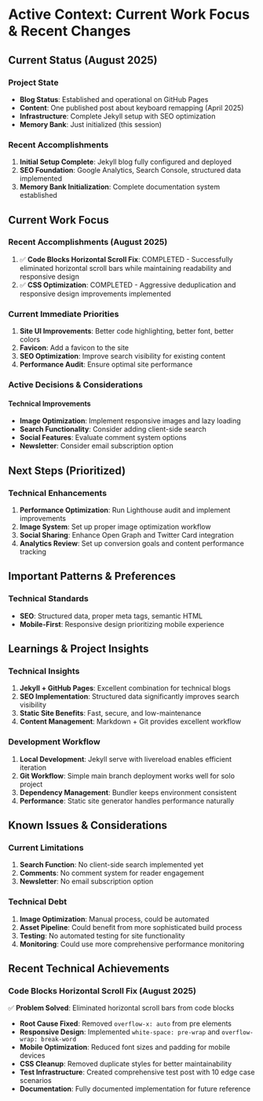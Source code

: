# Active Context: Current Work Focus & Recent Changes

## Current Status (August 2025)

### Project State
- **Blog Status**: Established and operational on GitHub Pages
- **Content**: One published post about keyboard remapping (April 2025)
- **Infrastructure**: Complete Jekyll setup with SEO optimization
- **Memory Bank**: Just initialized (this session)

### Recent Accomplishments
1. **Initial Setup Complete**: Jekyll blog fully configured and deployed
2. **SEO Foundation**: Google Analytics, Search Console, structured data implemented
3. **Memory Bank Initialization**: Complete documentation system established

## Current Work Focus

### Recent Accomplishments (August 2025)
1. ✅ **Code Blocks Horizontal Scroll Fix**: COMPLETED - Successfully eliminated horizontal scroll bars while maintaining readability and responsive design
2. ✅ **CSS Optimization**: COMPLETED - Aggressive deduplication and responsive design improvements implemented

### Current Immediate Priorities
1. **Site UI Improvements**: Better code highlighting, better font, better colors
2. **Favicon**: Add a favicon to the site
3. **SEO Optimization**: Improve search visibility for existing content
4. **Performance Audit**: Ensure optimal site performance

### Active Decisions & Considerations

#### Technical Improvements
- **Image Optimization**: Implement responsive images and lazy loading
- **Search Functionality**: Consider adding client-side search
- **Social Features**: Evaluate comment system options
- **Newsletter**: Consider email subscription option

## Next Steps (Prioritized)

### Technical Enhancements
1. **Performance Optimization**: Run Lighthouse audit and implement improvements
2. **Image System**: Set up proper image optimization workflow
3. **Social Sharing**: Enhance Open Graph and Twitter Card integration
4. **Analytics Review**: Set up conversion goals and content performance tracking

## Important Patterns & Preferences

### Technical Standards
- **SEO**: Structured data, proper meta tags, semantic HTML
- **Mobile-First**: Responsive design prioritizing mobile experience

## Learnings & Project Insights

### Technical Insights
1. **Jekyll + GitHub Pages**: Excellent combination for technical blogs
2. **SEO Implementation**: Structured data significantly improves search visibility
3. **Static Site Benefits**: Fast, secure, and low-maintenance
4. **Content Management**: Markdown + Git provides excellent workflow

### Development Workflow
1. **Local Development**: Jekyll serve with livereload enables efficient iteration
2. **Git Workflow**: Simple main branch deployment works well for solo project
3. **Dependency Management**: Bundler keeps environment consistent
4. **Performance**: Static site generator handles performance naturally

## Known Issues & Considerations

### Current Limitations
1. **Search Function**: No client-side search implemented yet
2. **Comments**: No comment system for reader engagement
3. **Newsletter**: No email subscription option

### Technical Debt
1. **Image Optimization**: Manual process, could be automated
2. **Asset Pipeline**: Could benefit from more sophisticated build process
3. **Testing**: No automated testing for site functionality
4. **Monitoring**: Could use more comprehensive performance monitoring

## Recent Technical Achievements

### Code Blocks Horizontal Scroll Fix (August 2025)
✅ **Problem Solved**: Eliminated horizontal scroll bars from code blocks
- **Root Cause Fixed**: Removed `overflow-x: auto` from pre elements
- **Responsive Design**: Implemented `white-space: pre-wrap` and `overflow-wrap: break-word`
- **Mobile Optimization**: Reduced font sizes and padding for mobile devices
- **CSS Cleanup**: Removed duplicate styles for better maintainability
- **Test Infrastructure**: Created comprehensive test post with 10 edge case scenarios
- **Documentation**: Fully documented implementation for future reference
